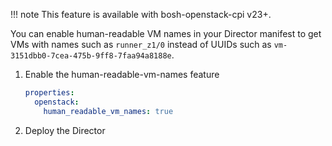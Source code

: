 !!! note
    This feature is available with bosh-openstack-cpi v23+.

You can enable human-readable VM names in your Director manifest to get VMs with names such as `runner_z1/0` instead of UUIDs such as `vm-3151dbb0-7cea-475b-9ff8-7faa94a8188e`.

1. Enable the human-readable-vm-names feature

    ```yaml
    properties:
      openstack:
        human_readable_vm_names: true
    ```

1. Deploy the Director
